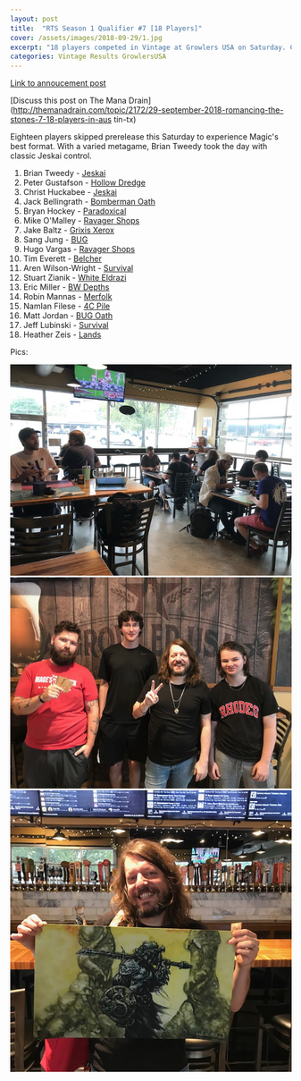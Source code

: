 ```yaml
---
layout: post
title:  "RTS Season 1 Qualifier #7 [18 Players]"
cover: /assets/images/2018-09-29/1.jpg
excerpt: "18 players competed in Vintage at Growlers USA on Saturday. Check out the results!"
categories: Vintage Results GrowlersUSA
---
```


[Link to annoucement
post](http://themanadrain.com/topic/2130/9-29-18-romancing-the-stones-proxy-vintage-austin-tx)

[Discuss this post on The Mana
Drain](http://themanadrain.com/topic/2172/29-september-2018-romancing-the-stones-7-18-players-in-aus
tin-tx)

Eighteen players skipped prerelease this Saturday to experience Magic's best format. With a varied
metagame, Brian Tweedy took the day with classic Jeskai control.

1. Brian Tweedy - [Jeskai](/assets/images/2018-09-29/deck-1.jpg)
2. Peter Gustafson - [Hollow Dredge](/assets/images/2018-09-29/deck-2.jpg)
3. Christ Huckabee - [Jeskai](/assets/images/2018-09-29/deck-3.jpg)
4. Jack Bellingrath - [Bomberman Oath](/assets/images/2018-09-29/deck-4.jpg)
5. Bryan Hockey - [Paradoxical](/assets/images/2018-09-29/deck-5.jpg)
6. Mike O'Malley - [Ravager Shops](/assets/images/2018-09-29/deck-6.jpg)
7. Jake Baltz - [Grixis Xerox](/assets/images/2018-09-29/deck-7.jpg)
8. Sang Jung - [BUG](/assets/images/2018-09-29/deck-8.jpg)
9. Hugo Vargas - [Ravager Shops](/assets/images/2018-09-29/deck-9.jpg)
10. Tim Everett - [Belcher](/assets/images/2018-09-29/deck-10.jpg)
11. Aren Wilson-Wright - [Survival](/assets/images/2018-09-29/deck-11.jpg)
12. Stuart Zianik - [White Eldrazi](/assets/images/2018-09-29/deck-12.jpg)
13. Eric Miller - [BW Depths](/assets/images/2018-09-29/deck-13.jpg)
14. Robin Mannas - [Merfolk](/assets/images/2018-09-29/deck-14.jpg)
15. NamIan Filese - [4C Pile](/assets/images/2018-09-29/deck-15.jpg)
16. Matt Jordan - [BUG Oath](/assets/images/2018-09-29/deck-16.jpg)
17. Jeff Lubinski - [Survival](/assets/images/2018-09-29/deck-17.jpg)
18. Heather Zeis - [Lands](/assets/images/2018-09-29/deck-18.jpg)


Pics:

![](/assets/images/2018-09-29/1.jpg)
![](/assets/images/2018-09-29/2.jpg)
![](/assets/images/2018-09-29/3.jpg)
